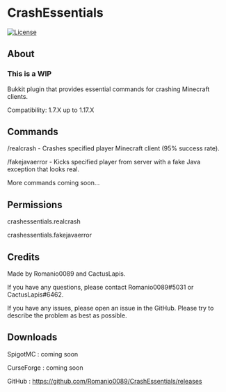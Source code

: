 # CrashEssentials
[![License](https://img.shields.io/badge/license-MIT-brightgreen.svg)](https://github.com/Romanio0089/CrashEssentials/blob/LICENSE)

## About

### This is a WIP

Bukkit plugin that provides essential commands for crashing Minecraft clients.

Compatibility: 1.7.X up to 1.17.X

## Commands

/realcrash - Crashes specified player Minecraft client (95% success rate).

/fakejavaerror - Kicks specified player from server with a fake Java exception that looks real.

More commands coming soon...

## Permissions

crashessentials.realcrash

crashessentials.fakejavaerror

## Credits

Made by Romanio0089 and CactusLapis.

If you have any questions, please contact Romanio0089#5031 or CactusLapis#6462.

If you have any issues, please open an issue in the GitHub. Please try to describe the problem as best as possible.

## Downloads

SpigotMC : coming soon

CurseForge : coming soon

GitHub : https://github.com/Romanio0089/CrashEssentials/releases

